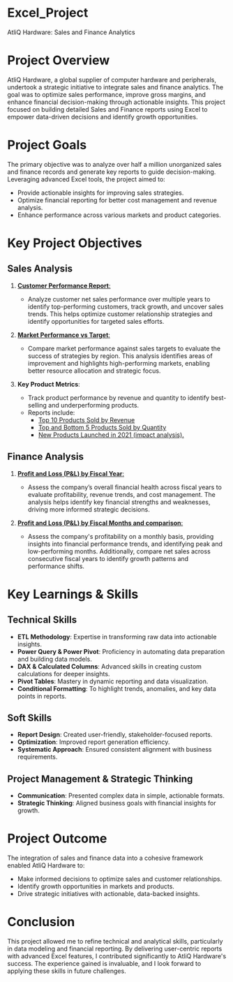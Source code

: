 # Excel_Project
AtliQ Hardware: Sales and Finance Analytics

# Project Overview
AtliQ Hardware, a global supplier of computer hardware and peripherals, undertook a strategic initiative to integrate sales and finance analytics. The goal was to optimize sales performance, improve gross margins, and enhance financial decision-making through actionable insights. This project focused on building detailed Sales and Finance reports using Excel to empower data-driven decisions and identify growth opportunities.

# Project Goals
The primary objective was to analyze over half a million unorganized sales and finance records and generate key reports to guide decision-making. Leveraging advanced Excel tools, the project aimed to:
- Provide actionable insights for improving sales strategies.
- Optimize financial reporting for better cost management and revenue analysis.
- Enhance performance across various markets and product categories.

# Key Project Objectives

## Sales Analysis
1. [**Customer Performance Report**:](https://github.com/Deviprasad-pydi/Excel_Project/blob/main/Customer_performance_report.pdf)  
   - Analyze customer net sales performance over multiple years to identify top-performing customers, track growth, and uncover sales trends. This helps optimize customer relationship strategies and identify opportunities for targeted sales efforts.

2. [**Market Performance vs Target**:](https://github.com/Deviprasad-pydi/Excel_Project/blob/main/Market_performance_vs_target.pdf)  
   - Compare market performance against sales targets to evaluate the success of strategies by region. This analysis identifies areas of improvement and highlights high-performing markets, enabling better resource allocation and strategic focus.

3. **Key Product Metrics**:  
   - Track product performance by revenue and quantity to identify best-selling and underperforming products.  
   - Reports include:  
     - [Top 10 Products Sold by Revenue](https://github.com/Deviprasad-pydi/Excel_Project/blob/main/Top_10_products.pdf)  
     - [Top and Bottom 5 Products Sold by Quantity](https://github.com/Deviprasad-pydi/Excel_Project/blob/main/Top_10_products.pdf)  
     - [New Products Launched in 2021 (impact analysis).](https://github.com/Deviprasad-pydi/Excel_Project/blob/main/New_products_launched_in_2021.pdf)  

## Finance Analysis
1. [**Profit and Loss (P&L) by Fiscal Year**:](https://github.com/Deviprasad-pydi/Excel_Project/blob/main/P%26L_by_fiscal_year.pdf)  
   - Assess the company’s overall financial health across fiscal years to evaluate profitability, revenue trends, and cost management. The analysis helps identify key financial strengths and weaknesses, driving more informed strategic decisions.

2. [**Profit and Loss (P&L) by Fiscal Months and comparison**:](https://github.com/Deviprasad-pydi/Excel_Project/blob/main/P%26L_by_fiscal_months.pdf)  
   - Assess the company's profitability on a monthly basis, providing insights into financial performance trends, and identifying peak and low-performing months. Additionally, compare net sales across consecutive fiscal years to identify growth patterns and performance shifts.

# Key Learnings & Skills

## Technical Skills 
- **ETL Methodology**: Expertise in transforming raw data into actionable insights.     
- **Power Query & Power Pivot**: Proficiency in automating data preparation and building data models.  
- **DAX & Calculated Columns**: Advanced skills in creating custom calculations for deeper insights.  
- **Pivot Tables**: Mastery in dynamic reporting and data visualization.
- **Conditional Formatting**: To highlight trends, anomalies, and key data points in reports.  

## Soft Skills
- **Report Design**: Created user-friendly, stakeholder-focused reports.  
- **Optimization**: Improved report generation efficiency.  
- **Systematic Approach**: Ensured consistent alignment with business requirements.  

## Project Management & Strategic Thinking
- **Communication**: Presented complex data in simple, actionable formats.  
- **Strategic Thinking**: Aligned business goals with financial insights for growth.  

# Project Outcome
The integration of sales and finance data into a cohesive framework enabled AtliQ Hardware to:
- Make informed decisions to optimize sales and customer relationships.  
- Identify growth opportunities in markets and products.  
- Drive strategic initiatives with actionable, data-backed insights.  

# Conclusion
This project allowed me to refine technical and analytical skills, particularly in data modeling and financial reporting. By delivering user-centric reports with advanced Excel features, I contributed significantly to AtliQ Hardware's success. The experience gained is invaluable, and I look forward to applying these skills in future challenges.  

